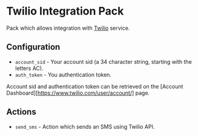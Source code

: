 # Twilio Integration Pack

Pack which allows integration with [Twilio](https://www.twilio.com/) service.

## Configuration

* ``account_sid`` - Your account sid (a 34 character string, starting with the
  letters AC).
* ``auth_token`` - You authentication token.

Account sid and authentication token can be retrieved on the [Account
Dashboard][https://www.twilio.com/user/account/] page.

## Actions

* ``send_sms`` - Action which sends an SMS using Twilio API.

